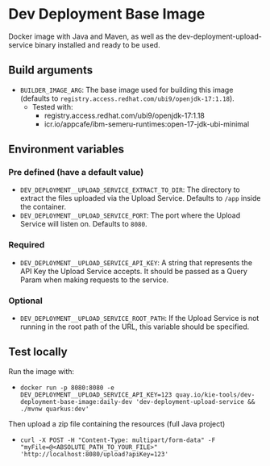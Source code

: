 # Dev Deployment Base Image

Docker image with Java and Maven, as well as the dev-deployment-upload-service binary installed and ready to be used.

## Build arguments

- `BUILDER_IMAGE_ARG`: The base image used for building this image (defaults to `registry.access.redhat.com/ubi9/openjdk-17:1.18`).
  - Tested with:
    - registry.access.redhat.com/ubi9/openjdk-17:1.18
    - icr.io/appcafe/ibm-semeru-runtimes:open-17-jdk-ubi-minimal

## Environment variables

### Pre defined (have a default value)

- `DEV_DEPLOYMENT__UPLOAD_SERVICE_EXTRACT_TO_DIR`: The directory to extract the files uploaded via the Upload Service. Defaults to `/app` inside the container.
- `DEV_DEPLOYMENT__UPLOAD_SERVICE_PORT`: The port where the Upload Service will listen on. Defaults to `8080`.

### Required

- `DEV_DEPLOYMENT__UPLOAD_SERVICE_API_KEY`: A string that represents the API Key the Upload Service accepts. It should be passed as a Query Param when making requests to the service.

### Optional

- `DEV_DEPLOYMENT__UPLOAD_SERVICE_ROOT_PATH`: If the Upload Service is not running in the root path of the URL, this variable should be specified.

## Test locally

Run the image with:

- `docker run -p 8080:8080 -e DEV_DEPLOYMENT__UPLOAD_SERVICE_API_KEY=123 quay.io/kie-tools/dev-deployment-base-image:daily-dev 'dev-deployment-upload-service && ./mvnw quarkus:dev'`

Then upload a zip file containing the resources (full Java project)

- `curl -X POST -H "Content-Type: multipart/form-data" -F "myFile=@<ABSOLUTE_PATH_TO_YOUR_FILE>" 'http://localhost:8080/upload?apiKey=123'`
